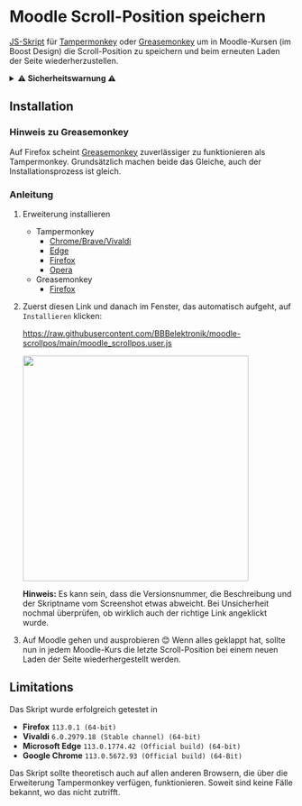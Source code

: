 # Moodle Scroll-Position speichern
[JS-Skript](moodle_scrollpos.user.js) für [Tampermonkey](https://www.tampermonkey.net/) oder [Greasemonkey](https://www.greasespot.net/) um in Moodle-Kursen (im Boost Design) die Scroll-Position zu speichern und beim erneuten Laden der Seite wiederherzustellen.
<details><summary><b>⚠️ Sicherheitswarnung ⚠️</b></summary> Tampermonkey und Greasemonkey sind Browser-Erweiterungen, die auf Webseiten zusätzliche Skripte ausführen können. Dies kann auch bösartig genutzt werden, es sollten nur Skripte aus vertrauenswürdigen Quellen installiert werden! <a href="moodle_scrollpos.user.js">Das Skript, von dem hier die Rede ist</a>, wird nur auf Seiten mit der URL <code>https://moodle.bbbaden.ch/course/view.php*</code> ausgeführt. Das <code>*</code> steht dabei für eine beliebe Zahlen-, Buchstaben- oder Zeichenfolge. So wird das Skript beispielsweise auf <code>https://moodle.bbbaden.ch/course/view.php?id=42</code> auch ausgeführt.</details>

## Installation

### Hinweis zu Greasemonkey
Auf Firefox scheint [Greasemonkey](https://addons.mozilla.org/de/firefox/addon/greasemonkey/) zuverlässiger zu funktionieren als Tampermonkey. Grundsätzlich machen beide das Gleiche, auch der Installationsprozess ist gleich.

### Anleitung
1. Erweiterung installieren
   * Tampermonkey
     * [Chrome/Brave/Vivaldi](https://chrome.google.com/webstore/detail/tampermonkey/dhdgffkkebhmkfjojejmpbldmpobfkfo)
     * [Edge](https://microsoftedge.microsoft.com/addons/detail/tampermonkey/iikmkjmpaadaobahmlepeloendndfphd?hl=de-DE&gl=CH)
     * [Firefox](https://addons.mozilla.org/de/firefox/addon/tampermonkey/)
     * [Opera](https://addons.opera.com/de/extensions/details/tampermonkey-beta/)
   * Greasemonkey
     * [Firefox](https://addons.mozilla.org/de/firefox/addon/greasemonkey/)

2. Zuerst diesen Link und danach im Fenster, das automatisch aufgeht, auf `Installieren` klicken:

    <a target="_blank" href="https://raw.githubusercontent.com/BBBelektronik/moodle-scrollpos/main/moodle_scrollpos.user.js">https://raw.githubusercontent.com/BBBelektronik/moodle-scrollpos/main/moodle_scrollpos.user.js</a>

    <img src="images/install.png" width=400>
    
    **Hinweis:** Es kann sein, dass die Versionsnummer, die Beschreibung und der Skriptname vom Screenshot etwas abweicht. Bei Unsicherheit nochmal überprüfen, ob wirklich auch der richtige Link angeklickt wurde.

3. Auf Moodle gehen und ausprobieren 😊 Wenn alles geklappt hat, sollte nun in jedem Moodle-Kurs die letzte Scroll-Position bei einem neuen Laden der Seite wiederhergestellt werden.

## Limitations
Das Skript wurde erfolgreich getestet in
* **Firefox** `113.0.1 (64-bit)`
* **Vivaldi** `6.0.2979.18 (Stable channel) (64-bit)`
* **Microsoft Edge** `113.0.1774.42 (Official build) (64-bit)`
* **Google Chrome** `113.0.5672.93 (Official build) (64-Bit)`

Das Skript sollte theoretisch auch auf allen anderen Browsern, die über die Erweiterung Tampermonkey verfügen, funktionieren. Soweit sind keine Fälle bekannt, wo das nicht zutrifft.
